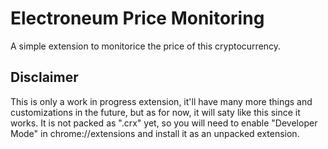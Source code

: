 # Electroneum Price Monitoring
A simple extension to monitorice the price of this cryptocurrency.

## Disclaimer
This is only a work in progress extension, it'll have many more things and customizations in the future, but as for now, it will saty like this since it works.
It is not packed as ".crx" yet, so you will need to enable "Developer Mode" in chrome://extensions and install it as an unpacked extension.